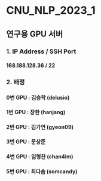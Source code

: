 # CNU_NLP_2023_1

## 연구용 GPU  서버
### 1. IP Address / SSH Port
#### 168.188.128.36 / 22

### 2. 배정
#### 0번 GPU : 김승학 (delusio)
#### 1번 GPU : 장한 (hanjang)
#### 2번 GPU : 김가연 (gyeon09)
#### 3번 GPU : 문상준
#### 4번 GPU : 임형찬 (chan4im)
#### 5번 GPU : 최다솜 (somcandy)
